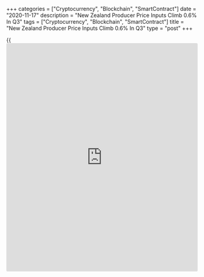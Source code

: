 +++
categories = ["Cryptocurrency", "Blockchain", "SmartContract"]
date = "2020-11-17"
description = "New Zealand Producer Price Inputs Climb 0.6% In Q3"
tags = ["Cryptocurrency", "Blockchain", "SmartContract"]
title = "New Zealand Producer Price Inputs Climb 0.6% In Q3"
type = "post"
+++

{{<iframe id="large-banner" src="https://www.bounty.group/#slide=6.0" width="100%" height="600" scrolling="no" style="border: 0px solid rgb(216, 221, 230); border-radius: 3px;">}}

Producer price inputs in New Zealand were up 0.6 percent on quarter in
the third quarter of 2020, Statistics New Zealand said on Wednesday,
following the 1.0 percent decline in the previous three months.

Producer price outputs fell 0.3 percent on quarter, matching the Q2
reading.

On a yearly basis, inputs were down 0.4 percent and outputs gained 0.1
percent.

Farm expense prices were down 0.1 percent both on quarter and on year,
while capital goods prices gained 0.3 percent on quarter and 1.8 percent
on year.

Consumer prices rose 0.7 percent on quarter and 1.4 percent on year.

For comments and feedback [contact](https://www.playgroundfx.com/contact/): editorial@rtt[news](https://www.letsplayfx.com/blog/forex-news-website/).com

[Economic News][1]

 **What parts of the world are seeing the best (and worst) economic
performances lately? Click[here][2] to check out our [Econ Scorecard][2]
and find out! See up-to-the-moment [ranking](https://www.playgroundfx.com/blog/crypto-exchange-ranking/)s for the best and worst
performers in [GDP][3], [unemployment rate][4], [inflation][5] and much
more.**

   1. www.rtt[news](https://www.letsplayfx.com/blog/forex-news-website/).com/Content/EconomicNews.aspx
   2. www.rtt[news](https://www.letsplayfx.com/blog/forex-news-website/).com/economic-scorecard/world-rank/unemployment-rate/highest-performance.aspx
   3. www.rtt[news](https://www.letsplayfx.com/blog/forex-news-website/).com/economic-scorecard/world-rank/GDP/highest-performance.aspx
   4. www.rtt[news](https://www.letsplayfx.com/blog/forex-news-website/).com/economic-scorecard/world-rank/unemployment-rate/lowest-performance.aspx
   5. www.rtt[news](https://www.letsplayfx.com/blog/forex-news-website/).com/economic-scorecard/world-rank/CPI/highest-performance.aspx